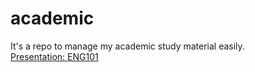 # academic
It's a repo to manage my academic study material easily.  
<a href="https://docs.google.com/presentation/d/1Mbzii_KknsB9BLFOv6S02kmR7u667RbS/edit?usp=sharing&ouid=112006568631581707553&rtpof=true&sd=true" target="_blank">Presentation: ENG101 </a>
